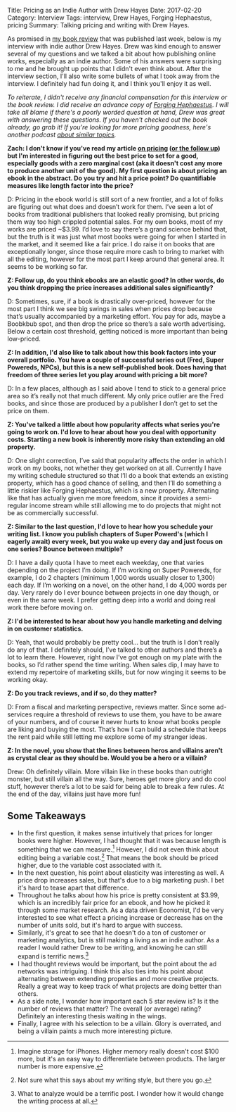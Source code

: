 Title: Pricing as an Indie Author with Drew Hayes
Date: 2017-02-20
Category: Interview
Tags: interview, Drew Hayes, Forging Hephaestus, pricing
Summary: Talking pricing and writing with Drew Hayes. 

As promised in [my book review](http://zachnielsen.org/forging-hephaestus-book-review.html#forging-hephaestus-book-review "My Book Review") that was published last week, below is my interview with indie author Drew Hayes. Drew was kind enough to answer several of my questions and we talked a bit about how publishing online works, especially as an indie author. Some of his answers were surprising to me and he brought up points that I didn't even think about. After the interview section, I'll also write some bullets of what I took away from the interview. I definitely had fun doing it, and I think you'll enjoy it as well. 

*To reiterate, I didn't receive any financial compensation for this interview or the book review. I did receive an advance copy of [Forging Hephaestus](http://www.drewhayesnovels.com/events/vc1). I will take all blame if there's a poorly worded question at hand, Drew was great with answering these questions. If you haven't checked out the book already, go grab it! If you're looking for more pricing goodness, here's another podcast [about similar topics](https://m.youtube.com/watch?v=EJ8adl6IcO4&feature=youtu.be).*

**Zach: I don't know if you've read my article [on pricing](http://zachnielsen.org/how-to-price-a-digital-good.html#how-to-price-a-digital-good) ([or the follow up](http://zachnielsen.org/more-thoughts-on-pricing-a-good.html#more-thoughts-on-pricing-a-good)) but I'm interested in figuring out the best price to set for a good, especially goods with a zero marginal cost (aka it doesn't cost any more to produce another unit of the good). My first question is about pricing an ebook in the abstract. Do you try and hit a price point? Do quantifiable measures like length factor into the price?**

D: Pricing in the ebook world is still sort of a new frontier, and a lot of folks are figuring out what does and doesn’t work for them. I’ve seen a lot of books from traditional publishers that looked really promising, but pricing them way too high crippled potential sales. For my own books, most of my works are priced ~$3.99. I’d love to say there’s a grand science behind that, but the truth is it was just what most books were going for when I started in the market, and it seemed like a fair price. I do raise it on books that are exceptionally longer, since those require more cash to bring to market with all the editing, however for the most part I keep around that general area. It seems to be working so far.
 
**Z: Follow up, do you think ebooks are an elastic good? In other words, do you think dropping the price increases additional sales significantly?**
 
D: Sometimes, sure, if a book is drastically over-priced, however for the most part I think we see big swings in sales when prices drop because that’s usually accompanied by a marketing effort. You pay for ads, maybe a Boobkbub spot, and then drop the price so there’s a sale worth advertising. Below a certain cost threshold, getting noticed is more important than being low-priced.
 
**Z: In addition, I'd also like to talk about how this book factors into your overall portfolio. You have a couple of successful series out (Fred, Super Powereds, NPCs), but this is a new self-published book. Does having that freedom of three series let you play around with pricing a bit more?**
 
D: In a few places, although as I said above I tend to stick to a general price area so it’s really not that much different. My only price outlier are the Fred books, and since those are produced by a publisher I don’t get to set the price on them.
 
**Z: You've talked a little about how popularity affects what series you're going to work on. I'd love to hear about how you deal with opportunity costs. Starting a new book is inherently more risky than extending an old property.**
 
D: One slight correction, I’ve said that popularity affects the order in which I work on my books, not whether they get worked on at all. Currently I have my writing schedule structured so that I’ll do a book that extends an existing property, which has a good chance of selling, and then I’ll do something a little riskier like Forging Hephaestus, which is a new property. Alternating like that has actually given me more freedom, since it provides a semi-regular income stream while still allowing me to do projects that might not be as commercially successful.
 
**Z: Similar to the last question, I'd love to hear how you schedule your writing list. I know you publish chapters of Super Powerd's (which I eagerly await) every week, but you wake up every day and just focus on one series? Bounce between multiple?**
 
D: I have a daily quota I have to meet each weekday, one that varies depending on the project I’m doing. If I’m working on Super Powereds, for example, I do 2 chapters (minimum 1,000 words usually closer to 1,300) each day. If I’m working on a novel, on the other hand, I do 4,000 words per day. Very rarely do I ever bounce between projects in one day though, or even in the same week. I prefer getting deep into a world and doing real work there before moving on.
 
**Z: I'd be interested to hear about how you handle marketing and delving in on customer statistics.**
 
D: Yeah, that would probably be pretty cool… but the truth is I don’t really do any of that. I definitely should, I’ve talked to other authors and there’s a lot to learn there. However, right now I’ve got enough on my plate with the books, so I’d rather spend the time writing. When sales dip, I may have to extend my repertoire of marketing skills, but for now winging it seems to be working okay.
 
**Z: Do you track reviews, and if so, do they matter?**
 
D: From a fiscal and marketing perspective, reviews matter. Since some ad-services require a threshold of reviews to use them, you have to be aware of your numbers, and of course it never hurts to know what books people are liking and buying the most. That’s how I can build a schedule that keeps the rent paid while still letting me explore some of my stranger ideas.
 
**Z: In the novel, you show that the lines between heros and villains aren't as crystal clear as they should be. Would you be a hero or a villain?**

Drew: Oh definitely villain. More villain like in these books than outright monster, but still villain all the way. Sure, heroes get more glory and do cool stuff, however there’s a lot to be said for being able to break a few rules. At the end of the day, villains just have more fun!

## Some Takeaways
- In the first question, it makes sense intuitively that prices for longer books were higher. However, I had thought that it was because length is something that we can measure.[^1] However, I did not even think about editing being a variable cost.[^2] That means the book should be priced higher, due to the variable cost associated with it. 
- In the next question, his point about elasticity was interesting as well. A price drop increases sales, but that's due to a big marketing push. I bet it's hard to tease apart that difference. 
- Throughout he talks about how his price is pretty consistent at $3.99, which is an incredibly fair price for an ebook, and how he picked it through some market research. As a data driven Economist, I'd be very interested to see what effect a pricing increase or decrease has on the number of units sold, but it's hard to argue with success. 
- Similarly, it's great to see that he doesn't do a ton of customer or marketing analytics, but is still making a living as an indie author. As a reader I would rather Drew to be writing, and knowing he can still expand is terrific news.[^3]
- I had thought reviews would be important, but the point about the ad networks was intriguing. I think this also ties into his point about alternating between extending properties and more creative projects. Really a great way to keep track of what projects are doing better than others. 
- As a side note, I wonder how important each 5 star review is? Is it the number of reviews that matter? The overall (or average) rating? Definitely an interesting thesis waiting in the wings. 
- Finally, I agree with his selection to be a villain. Glory is overrated, and being a villain paints a much more interesting picture.  

[^1]:	Imagine storage for iPhones. Higher memory really doesn't cost $100 more, but it's an easy way to differentiate between products. The larger number is more expensive. 

[^2]:	Not sure what this says about my writing style, but there you go.  

[^3]:	What to analyze would be a terrific post. I wonder how it would change the writing process at all. 